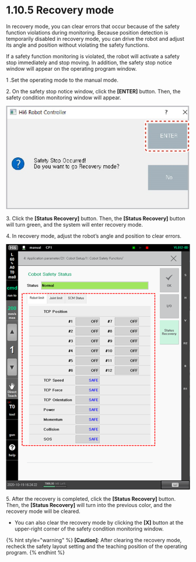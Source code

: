 # 1.10.5 Recovery mode

In recovery mode, you can clear errors that occur because of the safety function violations during monitoring. Because position detection is temporarily disabled in recovery mode, you can drive the robot and adjust its angle and position without violating the safety functions.

If a safety function monitoring is violated, the robot will activate a safety stop immediately and stop moving. In addition, the safety stop notice window will appear on the operating program window.

1 .Set the operating mode to the manual mode.

2\. On the safety stop notice window, click the **\[ENTER]** button. Then, the safety condition monitoring window will appear.

![](../../../.gitbook/assets/image66.jpeg)

3\. Click the **\[Status Recovery]** button. Then, the **\[Status Recovery]** button will turn green, and the system will enter recovery mode.

4\. In recovery mode, adjust the robot’s angle and position to clear errors.



![](<../../../.gitbook/assets/image (13).png>)

5\. After the recovery is completed, click the **\[Status Recovery]** button. Then, the **\[Status Recovery]** will turn into the previous color, and the recovery mode will be cleared.

* You can also clear the recovery mode by clicking the **\[X]** button at the upper-right corner of the safety condition monitoring window.

{% hint style="warning" %}
**\[Caution]**: After clearing the recovery mode, recheck the safety layout setting and the teaching position of the operating program.
{% endhint %}
